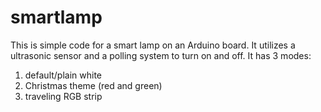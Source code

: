 # smartlamp

This is simple code for a smart lamp on an Arduino board. It utilizes a ultrasonic sensor and a polling system to turn on and off. It has 3 modes:  
1) default/plain white
2) Christmas theme (red and green)
3) traveling RGB strip
